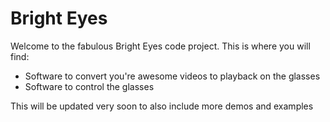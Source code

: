 Bright Eyes
==========

Welcome to the fabulous Bright Eyes code project.
This is where you will find:

* Software to convert you're awesome videos to playback on the glasses
* Software to control the glasses

This will be updated very soon to also include more demos and examples
